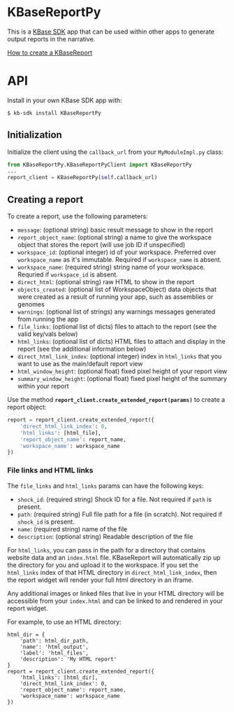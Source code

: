 
# KBaseReportPy

This is a [KBase SDK](https://github.com/kbase/kb_sdk) app that can be used within other apps to generate output reports in the narrative.

[How to create a KBaseReport](https://github.com/kbase/kb_sdk/blob/master/doc/howto/create_a_report.md)

# API

Install in your own KBase SDK app with:

```sh
$ kb-sdk install KBaseReportPy
```

## Initialization

Initialize the client using the `callback_url` from your `MyModuleImpl.py` class:

```py
from KBaseReportPy.KBaseReportPyClient import KBaseReportPy
...
report_client = KBaseReportPy(self.callback_url)
```

## Creating a report

To create a report, use the following parameters:

* `message`: (optional string) basic result message to show in the report
* `report_object_name`: (optional string) a name to give the workspace object that stores the report (will use job ID if unspecified)
* `workspace_id`: (optional integer) id of your workspace. Preferred over `workspace_name` as it's immutable. Required if `workspace_name` is absent.
* `workspace_name`: (required string) string name of your workspace. Requried if `workspace_id` is absent.
* `direct_html`: (optional string) raw HTML to show in the report
* `objects_created`: (optional list of WorkspaceObject) data objects that were created as a result of running your app, such as assemblies or genomes
* `warnings`: (optional list of strings) any warnings messages generated from running the app
* `file_links`: (optional list of dicts) files to attach to the report (see the valid key/vals below)
* `html_links`: (optional list of dicts) HTML files to attach and display in the report (see the additional information below)
* `direct_html_link_index`: (optional integer) index in `html_links` that you want to use as the main/default report view
* `html_window_height`: (optional float) fixed pixel height of your report view
* `summary_window_height`: (optional float) fixed pixel height of the summary within your report

Use the method **`report_client.create_extended_report(params)`** to create a report object:

```py
report = report_client.create_extended_report({
    'direct_html_link_index': 0,
    'html_links': [html_file],
    'report_object_name': report_name,
    'workspace_name': workspace_name
})
```

### File links and HTML links

The `file_links` and `html_links` params can have the following keys:

* `shock_id`: (required string) Shock ID for a file. Not required if `path` is present.
* `path`: (required string) Full file path for a file (in scratch). Not required if `shock_id` is present.
* `name`: (required string) name of the file
* `description`: (optional string) Readable description of the file

For `html_links`, you can pass in the path for a directory that contains website data and an `index.html` file. KBaseReport will automatically zip up the directory for you and upload it to the workspace. If you set the `html_links` index of that HTML directory in `direct_html_link_index`, then the report widget will render your full html directory in an iframe.

Any additional images or linked files that live in your HTML directory will be accessible from your `index.html` and can be linked to and rendered in your report widget.

For example, to use an HTML directory:

```
html_dir = {
    'path': html_dir_path,
    'name': 'html_output',
    'label': 'html_files',
    'description': 'My HTML report'
}
report = report_client.create_extended_report({
    'html_links': [html_dir],
    'direct_html_link_index': 0,
    'report_object_name': report_name,
    'workspace_name': workspace_name
})
```
